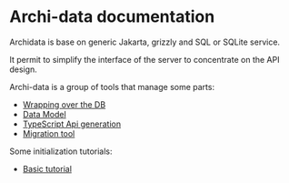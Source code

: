 Archi-data documentation
========================

Archidata is base on generic Jakarta, grizzly and SQL or SQLite service.

It permit to simplify the interface of the server to concentrate on the API design.


Archi-data is a group of tools that manage some parts:
  - [Wrapping over the DB](SQL_wrapper.md)
  - [Data Model](data_model.md)
  - [TypeScript Api generation](typescript_api_generation.md)
  - [Migration tool](migration.md)

Some initialization tutorials:
  - [Basic tutorial](TUTORIAL_01_first_install.md)
